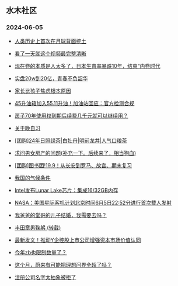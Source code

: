 ## 水木社区 
### 2024-06-05

+ [人类历史上首次在月球背面挖土](https://www.mysmth.net/nForum/article/Aero/447852)

+ [看了一天就这个视频最完整清晰](https://www.mysmth.net/nForum/article/FamilyLife/1766724795)

+ [现在卷的本质是人太多了，日本生育率暴跌10年，结束“内卷时代](https://www.mysmth.net/nForum/article/WorkingLife/60077)

+ [实盘20w到20亿，青春不负韶华](https://www.mysmth.net/nForum/article/Stock/10855718)

+ [家长比孩子焦虑根本原因](https://www.mysmth.net/nForum/article/ChildEducation/2396010)

+ [45升油箱加入55.11升油！加油站回应：官方检测合规](https://www.mysmth.net/nForum/article/AutoWorld/1944845322)

+ [房子70年使用权到期后续费几千元就可以继续用？](https://www.mysmth.net/nForum/article/OurEstate/2999304)

+ [关于晚自习](https://www.mysmth.net/nForum/article/PreUnivEdu/171270)

+ [[团购]24年日照绿茶|白牡丹|明前龙井|人气口粮茶](https://www.mysmth.net/nForum/article/ADAgent_TG/1322059)

+ [求问男女房产的问题(补充一下。后续来了，相当狗血)](https://www.mysmth.net/nForum/article/Love/6296769)

+ [[团购]图书团!19.9！从长安到罗马、故宫、期末复习](https://www.mysmth.net/nForum/article/ADAgent_TG/1322188)

+ [我国的气候条件](https://www.mysmth.net/nForum/article/Geography/584142)

+ [Intel发布Lunar Lake芯片：集成16/32GB内存](https://www.mysmth.net/nForum/article/CompMarket/544320945)

+ [NASA：美国星际客机计划北京时间6月5日22:52分进行首次载人发射](https://www.mysmth.net/nForum/article/Aero/448550)

+ [我爸爸的堂哥的儿子结婚，我需要去吗？](https://www.mysmth.net/nForum/article/FamilyLife/1766724662)

+ [丰田章男鞠躬 (转载)](https://www.mysmth.net/nForum/article/AutoWorld/1944845178)

+ [最新发文！推动Y企控股上市公司增强资本市场价值认同](https://www.mysmth.net/nForum/article/Stock/10856727)

+ [今年zb也限制数量了？](https://www.mysmth.net/nForum/article/ChildEducation/2397530)

+ [这个月，蔚来有可能把理想问界全超了吗？](https://www.mysmth.net/nForum/article/GreenAuto/1595932)

+ [注册公司名字太抽象被拒了](https://www.mysmth.net/nForum/article/MMJoke/1634820319)

